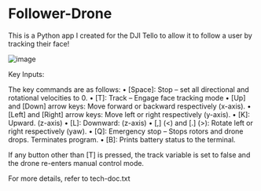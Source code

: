 # Follower-Drone

This is a Python app I created for the DJI Tello to allow it to follow a user by tracking their face!

![image](https://github.com/Ali-Qasim/Follower-Drone/blob/main/Drone.gif)

Key Inputs:

The key commands are as follows:
• [Space]: Stop – set all directional and rotational velocities to 0.
• [T]: Track – Engage face tracking mode
• [Up] and [Down] arrow keys: Move forward or backward respectively (x-axis).
• [Left] and [Right] arrow keys: Move left or right respectively (y-axis).
• [K]: Upward. (z-axis) • [L]: Downward: (z-axis)
• [,] (<) and [.] (>): Rotate left or right respectively (yaw).
• [Q]: Emergency stop – Stops rotors and drone drops. Terminates program.
• [B]: Prints battery status to the terminal.

If any button other than [T] is pressed, the track variable is set to false and the drone re-enters manual control mode. 

For more details, refer to tech-doc.txt
